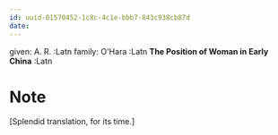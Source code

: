 ```yaml
---
id: uuid-01570452-1c8c-4c1e-bbb7-843c938cb87d
date: 
---
```


given: A. R. :Latn
family: O'Hara :Latn
**The Position of Woman in Early China** :Latn
# Note
[Splendid translation, for its time.]